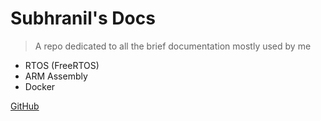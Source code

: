 # Subhranil's Docs

> A repo dedicated to all the brief documentation mostly used by me

- RTOS (FreeRTOS)
- ARM Assembly
- Docker

<!-- [Get Started](introduction) -->

[GitHub](https://github.com/subhranildas/Docs)
